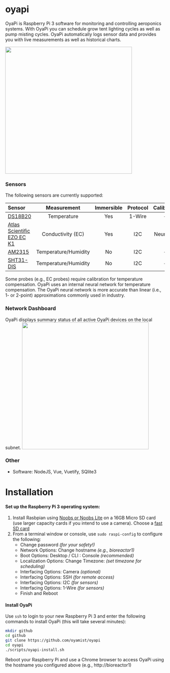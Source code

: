 # oyapi
OyaPi is Raspberry Pi 3 software for monitoring and controlling aeroponics systems.
With OyaPi you can schedule grow tent lighting cycles as well as pump misting cycles.
OyaPi automatically logs sensor data and provides you with live measurements
as well as historical charts.

<a href="https://raw.githubusercontent.com/oyamist/oyapi/master/static/img/oyapi.png">
    <img src="https://raw.githubusercontent.com/oyamist/oyapi/master/static/img/oyapi.png" height=400px>
</a>

### Sensors
The following sensors are currently supported:

| Sensor | Measurement | Immersible | Protocol | Calibration |
| :---- | :----: | :----: | :----: | :----: |
| [DS18B20](https://www.adafruit.com/product/381) | Temperature | Yes | 1-Wire | -- |
| [Atlas Scientific EZO EC K1](https://www.atlas-scientific.com/conductivity.html) | Conductivity (EC) | Yes | I2C | Neural Net |
| [AM2315](https://www.adafruit.com/product/1293) | Temperature/Humidity | No | I2C | -- |
| [SHT31-DIS](https://www.adafruit.com/product/2857) | Temperature/Humidity | No | I2C | -- |

Some probes (e.g., EC probes) require calibration for temperature compensation.
OyaPi uses an internal neural network for temperature compensation. The OyaPi
neural network is more accurate than linear (i.e., 1- or 2-point) 
approximations commonly used in industry.

### Network Dashboard
OyaPi displays summary status of all active OyaPi devices on the local subnet.
<a href="https://raw.githubusercontent.com/oyamist/oyapi/master/static/img/oyapi-network.png">
    <img src="https://raw.githubusercontent.com/oyamist/oyapi/master/static/img/oyapi-network.png" height=400px>
</a>

### Other
* Software: NodeJS, Vue, Vuetify, SQlite3

# Installation

#### Set up the Raspberry Pi 3 operating system:

1. Install Rasbpian using [Noobs or Noobs Lite](https://www.raspberrypi.org/downloads/noobs/) on a 16GB Micro SD card (use larger capacity cards if you intend to use a camera). Choose a [fast SD card](http://www.pidramble.com/wiki/benchmarks/microsd-cards)
1. From a terminal window or console, use `sudo raspi-config` to configure the following:
    * Change password _(for your safety!)_
    * Network Options: Change hostname _(e.g., bioreactor1)_
    * Boot Options: Desktop / CLI : Console _(recommended)_
    * Localization Options: Change Timezone: _(set timezone for scheduling)_
    * Interfacing Options: Camera _(optional)_
    * Interfacing Options: SSH _(for remote access)_
    * Interfacing Options: I2C _(for sensors)_
    * Interfacing Options: 1-Wire _(for sensors)_
    * Finish and Reboot

#### Install OyaPi

Use `ssh` to login to your new Raspberry Pi 3 and enter the following commands
to install OyaPi (this will take several minutes):

```bash
mkdir github
cd github
git clone https://github.com/oyamist/oyapi
cd oyapi
./scripts/oyapi-install.sh
```
Reboot your Raspberry Pi and use a Chrome browser to access OyaPi using the hostname
you configured above (e.g., http://bioreactor1)
